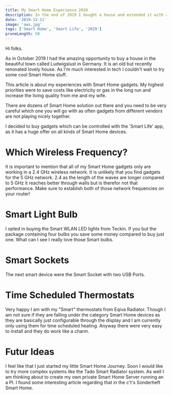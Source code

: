 ```yaml
---
title: My Smart Home Experience 2019
description: In the end of 2019 I bought a house and extended it with a lot cool and cost saving smart home devices/
date: '2019-12-11'
image: 'aws.jpg'
tags: ['Smart Home', 'Smart Life', '2019']
pruneLength: 50
---
```


Hi folks.

As in October 2019 I had the amazing opportunity to buy a house in the beautiful town called Ludwigslust in Germany. It is an old but recently renovated lovely house. As I'm much interested in tech I couldn't wait to try some cool Smart Home stuff.

This article is about my experiences with Smart Home gadgets. My highest priorities were  to save costs like electricity or gas in the long run and increase the living quality from me and my wife.

There are dozens of Smart Home solution out there and you need to be very careful which one you will go with as often gadgets from different vendors are not playing nicely together.

I decided to buy gadgets which can be controlled with the 'Smart Life' app, as it has a huge offer on all kinds of Smart Home devices.

# Which Wireless Frequency?
It is important to mention that all of my Smart Home gadgets only are working in a 2.4 GHz wireless network. It is unlikely that you find gadgets for the 5 GHz network. 2.4 as the length of the waves are longer compared to 5 GHz it reaches better through walls but is therefor not that performance. Make sure to establish both of those network frequencies on your router!

# Smart Light Bulb
I opted in buying the Smart WLAN LED lights from Teckin. If you but the package containing four bulbs you save some money compared to buy just one. What can I see I really love those Smart bulbs.

# Smart Sockets
The next smart device were the Smart Socket with two USB Ports.

# Time Scheduled Thermostats
Very happy I am with my "Smart" thermostats from Eqiva Radiator. Though I am not sure if they are falling under the category Smart Home devices as they are basically just configurable through the display and I am currently only using them for time scheduled heating. Anyway there were very easy to install and they do work like a charm.

# Futur Ideas
I feel like that I just started my little Smart Home Journey. Soon I would like to try more complex systems like the Tado Smart Radiator system. As well I am thinking about to create my own private Smart Home Server running an a PI. I found some interesting article regarding that in the c't's Sonderheft Smart Home.
<!-- 
# Motivation?

...

# Day 1

...

# Day 2

...

# Day 3

...

# Summary:

...

## My Amazing Equipment:
**Alcohol tester**: Great for figuring out if you are in ketosis or not. \
Amazon UK: <a href="https://amzn.to/2IdwHGo" target="_blank">https://amzn.to/2IdwHGo (Amazon)</a>

**Omron Scale**: Measures not only your body weight. Can estimate your body fat, water and muscle composition as well. \
Amazon UK: <a href="https://amzn.to/2EPEVUc" target="_blank">https://amzn.to/2EPEVUc (Amazon)</a>

**Bare-Foot Shoes**: Perfect shoes for workouts like tabata, gym or running. Normal modern shoes are bad for your feet as they are overprotecting to your foot which will result in underdeveloped foot muscles and skeleton. A good developed foot is the basement of your body and prevents all kind of resulting issues like knee or back pain. There are many of expensive bare-foot shoes out but some cheap water shoes are completely sufficient. \
Amazon UK: <a href="https://amzn.to/2ESuyiF" target="_blank">https://amzn.to/2ESuyiF (Amazon)</a>

**Bluetooth Earphones**: I tested many different bluetooth earphones. I am sticking now with this one because they are cheap but are from very good quality regarding sound, battery and robustness. I can use them for weeks for my workouts without ever charging them! \
Amazon UK: <a href="https://amzn.to/2IkCdqG" target="_blank">https://amzn.to/2IkCdqG (Amazon)</a>

**Gymnastic Rings**: Perfect tool for upper body workout. I love it to train outside in the sun and fresh air. As well they are very light so you can take them with you wherever you go. \
Amazon UK: <a href="https://amzn.to/2WLwKm4" target="_blank">https://amzn.to/2WLwKm4 (Amazon)</a>

**Stainless Steel Water Bottle**: That drinking water is crucial I don't need to explain. I prefer those steel water bottles because there is not risk of plastic in your water. \
Amazon UK: <a href="https://amzn.to/2JYGyTL" target="_blank">https://amzn.to/2JYGyTL (Amazon)</a>
-->